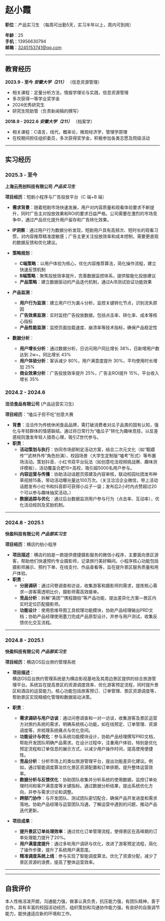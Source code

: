 # 赵小霞





**职位**：产品实习生 （每周可出勤5天，实习半年以上，周内可到岗）

**年龄**：25  
**手机**：13956630794  
**邮箱**：3245153741@qq.com

---

## 教育经历

**2023.9 - 至今**    ***安徽大学（211）***   （信息资源管理）  



- 相关课程：定量分析方法，情报学理论与实践，信息资源管理
- 多次获得一等学业奖学金
- 2024优秀研究生
- 研究生院助管（负责新闻稿的撰写）
   
**2018.9 - 2022.6**  ***安徽大学（211）***      （档案学）



- 相关课程：C语言，线代，概率论，微观经济学，管理学原理
- 在校期间担任组织委员，多次获得奖学金，积极参加各类志愿及院级活动

---

## 实习经历

### **2025.3 - 至今**
**上海云亮创科技有限公司**               ***产品实习生***

**项目经历**：短剧小程序与广告投放平台（C 端+B 端）

- **需求背景**：随着短剧市场快速发展，用户对内容质量和观看体验要求不断提升，同时广告主对投放效果和ROI的要求日益严格。公司需要在激烈的市场竞争中，通过产品优化提升用户留存和广告转化效果。

- **IP洞察**：通过用户行为数据分析发现，短剧用户具有高频次、短时长的观看习惯，对内容推荐精准度敏感；广告主更关注投放效率和成本控制，需要更直观的数据反馈和优化建议。

- **策略规划**：
  - **C端策略**：以用户体验为核心，优化内容推荐算法，简化操作流程，建立快速反馈机制
  - **B端策略**：聚焦投放效率提升，完善数据监控体系，提供智能化投放建议
  - **产品策略**：建立数据驱动的产品迭代机制，通过A/B测试验证功能效果

- **产品监测**：
  - **用户行为监测**：建立用户行为漏斗分析，监控关键转化节点，识别流失原因
  - **广告效果监测**：实时监控广告投放数据，包括点击率、转化率、成本等核心指标
  - **产品性能监测**：监控页面加载速度、崩溃率等技术指标，确保产品稳定性

- **数据分析**：
  - **用户增长分析**：通过数据分析，日访问用户同比增长 38%，日新增用户数达到 2w+，同比增长 43%
  - **用户体验分析**：客诉减少 80%，用户满意度提升 30%，平均使用时长增加 25%
  - **商业效果分析**：广告投放效率提升 25%，广告主ROI提升 15%，平台收入增长 35%

### **2024.2 - 2024.6**  
**洽洽食品有限公司**              (产品运营实习生)

**项目经历**：“嗑瓜子但不吃”创意大赛

- **背景**：洽洽作为传统休闲食品品牌，需打破消费者对瓜子品类的固有认知，强化与年轻群体的情感联结。通过将日常行为“嗑瓜子”转化为趣味竞技，以反差感规则激发年轻人猎奇心理，吸引Z世代参与。
- **职责**：
  - **活动策划与执行**：协同市场部制定活动方案，结合二次元文化（如“甄嬛传”“武林外传”角色扮演）、校园场景（大学生定制版“嗑考”形式）等布置场活动。策划抖音、小红书双平台玩法（如创意吃法视频挑战赛、趣味测评模板），活动覆盖合肥10+高校，吸引超5000名用户参与。
  - **内容运营与传播**：协助活动话题页搭建及内容审核，联动校园社团发布种草视频15条，带动活动曝光量达100万次。（关注洽洽企业微信，带上活动话题发布小红书和抖音即可获得小瓜子一袋；发布后2小时内点赞超过20个可以参与趣味抽奖活动。）
  - **数据追踪与优化**：通过后台数据监测用户参与行为（点击率、互动率），优化活动规则及奖励机制。






---

### **2024.8 - 2025.1**  
**快盈科技有限公司**               ***产品部实习生***

**项目经历**：横店约拍小程序

- **项目描述**：横店约拍是一款提供便捷摄影服务的微信小程序，主要面向景区游客，帮助他们快速预约专业摄影师，记录旅行美好瞬间。小程序核心功能包括摄影师展示、预约下单、在线支付、作品查看等，旨在提升景区服务质量和用户体验。
- **职责**：
  - **分层调研**：通过问卷调查和访谈，收集游客和摄影师的需求，提炼核心需求—游客需透明比价，摄影师需高效接单。
  - **竞品分析**：拆解“美团”“携程跟拍”等产品功能，提出差异化方案—景区内实时定位匹配摄影师。
  - **功能设计**：使用思维导图工具梳理功能模块，协助产品经理输出PRD文档；协助产品经理使用墨刀完成产品原型设计，并参与用户测试，收集反馈优化交互流程。








---

### **2024.8 - 2025.1**  
**快盈科技有限公司**               ***产品部实习生***  

**项目经历**：横店OS后台旅约管理系统

- **项目描述**：  
  横店OS后台旅约管理系统是为横店影视基地及其周边景区提供的综合旅游管理平台。系统旨在提高景区的资源调度效率、优化游客预定流程，同时提升景区和酒店的运营能力。核心功能包括旅客预订、订单管理、景区资源调度等，帮助景区实现精细化管理和数据驱动决策。



- **职责**：  
  - **需求调研与用户访谈**：通过问卷调查和一对一访谈，收集游客及景区运营方对旅约系统的需求，明确系统核心功能，如在线预定、订单管理、资源调度等，并梳理系统痛点与优化空间。
  - **功能设计与优化**：参与系统功能模块设计，协助产品经理撰写PRD文档，帮助开发团队明确产品需求。在设计过程中，注重用户体验，特别是优化预定流程和订单信息的展示方式，以减少用户操作时间，提高使用便捷性。
  - **竞品分析**：分析市场上的类似旅游管理平台，提出功能差异化建议。例如，通过智能调度算法优化景区资源配置和订单排期，提升整体运营效率。
  - **数据分析与反馈优化**：协助团队收集并分析系统的使用数据，监控订单处理时间和客户满意度等关键指标。通过数据分析结果，提出系统优化方向，并参与需求讨论和调整。
  - **跨部门协作**：与开发团队、测试团队密切配合，确保产品开发进度和需求落地。协助产品经理与运营团队沟通，了解运营中遇到的问题，推动产品迭代更新。

- **项目成果**：  
  - **提升景区订单处理效率**：通过优化订单管理流程，使得景区在高峰期的订单处理能力提升了20%。  
  - **用户满意度提升**：通过多轮用户调研与优化，改进了游客预定流程，简化了操作步骤，提升了系统用户满意度。  
  - **精准调度系统上线**：参与实现了智能调度算法，优化了资源分配，减少了景区资源的浪费，提高了整体运营效率。

---



---

## 自我评价

本人性格活泼开朗，沟通能力强，做事认真负责，抗压能力强，有团队精神，善于合作。具有丰富的校园活动经历，组织策划和沟通协作能力强，有良好的自我调节能力，能快速适应新的环境和工作。
